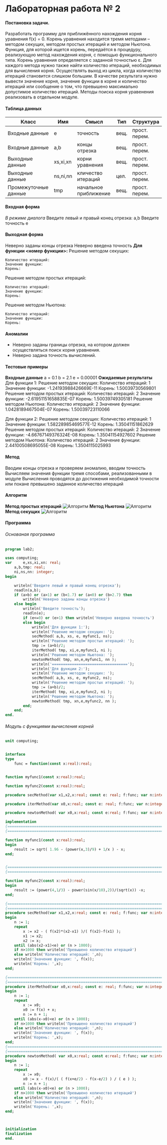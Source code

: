 # Лабораторная работа № 2

#### Постановка задачи.
Разработать программу для приближённого нахождения корня уравнения f(x) = 0.
Корень уравнения находится тремя методами – методом секущих, методом простых итераций и методом Ньютона. Функция, для которой ищется корень, передаётся в процедуру, реализующую метод нахождения корня, с помощью функционального типа.
Корень уравнения определяется с заданной точностью ε. Для каждого метода нужно также найти количество итераций, необходимых для вычисления корня. Осуществлять выход из цикла, когда количество итераций становится слишком большим.
В качестве результата нужно вывести значение корня, значение функции в корне и количество итераций или сообщение о том, что превышено максимально допустимое количество итераций.
Методы поиска корня уравенения реализовать в отдельном модуле.
#### Таблица данных

| Класс | Имя | Смысл | Тип | Структура |
| ---- | --- | ----- | --- | --------- |
| Входные данные | e | точность | вещ. | прост. перем. |
| Входные данные | a,b | концы отрезка | вещ. | прост. перем. |
| Выходные данные | xs,xi,xn | корни уравнения | вещ. | прост. перем. |
| Выходные данные | ns,ni,nn | кличество итераций | цел. | прост. перем. |
| Промежуточные данные | tmp | начальное приближение | вещ. | прост. перем. |

#### Входная форма
*В режиме диалога*
Введите левый и правый конец отрезка:
a,b
Введите точность
e
#### Выходная форма
Неверно заданы концы отрезка
Неверно введена точность
**Для функции <номер функции>:**
Решение методом секущих:

	Количество итераций:
	Значение функции:
	Корень:
Решение методом простых итераций:

	Количество итераций:
	Значение функции:
	Корень:
Решение методом Ньютона:

	Количество итераций:
	Значение функции:
	Корень:

#### Аномалии
- Неверно заданы границы отрезка, на котором должен осуществляться поиск корня уравнения.
- Неверно задана точность вычислений.
#### Тестовые примеры
**Входные данные**
a = 0.1
b = 2.1
e = 0.00001
**Ожидаемые результаты**
Для функции 1:
Решение методом секущих:
Количество итераций: 1
Значение функции: -1.24193988426669E-11
Корень: 1.50039730569801
Решение методом простых итераций:
Количество итераций: 2
Значение функции: -2.61951151658835E-07
Корень: 1.50039749305181
Решение методом Ньютона:
Количество итераций: 2
Значение функции: 1.0428189467504E-07
Корень: 1.50039723110066

Для функции 2:
Решение методом секущих:
Количество итераций: 1
Значение функции: 1.58228985469577E-12
Корень: 1.35041151862629
Решение методом простых итераций:
Количество итераций: 2
Значение функции: -4.66767149376324E-08
Корень: 1.35041154927602
Решение методом Ньютона:
Количество итераций: 2
Значение функции: 2.44100508695055E-08
Корень: 1.3504115025993


#### Метод
Вводим концы отрезка и проверяем аномалию, вводим точность
Вычисляем значения функции тремя способами, реализованными в модуле
Вычисления проводятся до достижения необходимой точности или покане превышено заданное количество итераций
#### Алгоритм
**Метод простых итераций**
![Алгоритм](iterMethod.bmp)
**Метод Ньютона**
![Алгоритм](newtonMethod.bmp)
**Метод секущих**
![Алгоритм](secMethod.bmp)

#### Программа
###### Основаная программа
```pascal
program lab2;

uses computing;
var 	e,xs,xi,xn: real;
	a,b,tmp: real;
	ni,ns,nn: integer;
begin

	writeln('Введите левый и правый конец отрезка');
	readln(a,b);
	if (a>b) or (a>1) or (b<1.7) or (a<0) or (b>2.7) then
		writeln('Неверно заданы концы отрезка')
	else begin
		writeln('Введите точность');
		readln(e);
		if (e<=0) or (e>1) then writeln('Неверно введена точность')
		else begin
			writeln('Для функции 1:');
			writeln('Решение методом секущих: ');
			secMethod( a,b, xs, e, myfunc1, ns);
			writeln('Решение методом простых итераций: ');
			tmp := (a+b)/2;
			iterMethod( tmp, xi,e,myfunc1, ni );
			writeln('Решение методом Ньютона: ');
			newtonMethod( tmp, xn,e,myfunc1, nn );
			writeln('==================================');
			writeln('Для функции 2:');
			writeln('Решение методом секущих: ');
			secMethod( a,b, xs, e, myfunc2, ns);
			writeln('Решение методом простых итераций: ');
			tmp := (a+b)/2;
			iterMethod( tmp, xi,e,myfunc2, ni );
			writeln('Решение методом Ньютона: ');
			newtonMethod( tmp, xn,e,myfunc2, nn );
		end;
	end;
end.
```
###### Модуль с функциями вычисления корней
```pascal
unit computing;


interface
type
	func = function(const x:real):real;


function myfunc1(const x:real):real;

function myfunc2(const x:real):real;

procedure secMethod(var x1,x2,x:real; const e: real; f:func; var n:integer);

procedure iterMethod(var x0,x:real; const e: real; f:func; var n:integer);

procedure newtonMethod( var x0,x:real; const e:real; f:func; var n:integer );

implementation
{=================================================================================}
{=================================================================================}

function myfunc1(const x:real):real;
begin
	result := sqrt( 1.96 - (power(x,3)/9) + 1/x ) - x;
end;


{=================================================================================}
{=================================================================================}

function myfunc2(const x:real):real;
begin
	result := (power(4,1/3) - power(sin(x/10),2))/(sqrt(x)) -x;
end;

{=================================================================================}
{=================================================================================}
procedure secMethod(var x1,x2,x:real; const e: real; f:func; var n:integer);
begin
	n := 1;
	repeat
		x := x2 - ( f(x2)*(x2-x1) )/( f(x2)-f(x1) );
		x1 := x2;
		x2 := x;
	until (abs(x2-x1)<e) or (n > 1000);
	if n>1000 then writeln('Превышено количество итераций')
	else writeln('Количество итераций: ',n);
	writeln('Значение функции: ', f(x));
	writeln('Корень: ',x);
end;

{=================================================================================}
{=================================================================================}
procedure iterMethod(var x0,x:real; const e: real; f:func; var n:integer);
begin
	n := 1;
	repeat
		x := x0;
		x0 := f(x) + x;
		n := n + 1;
	until (abs(x-x0)<e) or (n > 1000);
	if n>1000 then writeln('Превышено количество итераций')
	else writeln('Количество итераций: ',n);
	writeln('Значение функции: ', f(x));
	writeln('Корень: ',x);
end;
{=================================================================================}
{=================================================================================}
procedure newtonMethod( var x0,x:real; const e:real; f:func; var n:integer );
begin
	n := 1;
	repeat
		x := x0;
		x0 := x - f(x)/( ( f(x+e/2) - f(x-e/2) ) / ( e ) );
		n := n + 1;
	until (abs(x-x0)<e) or (n > 1000);
	if n>1000 then writeln('Превышено количество итераций')
	else writeln('Количество итераций: ',n);
	writeln('Значение функции: ', f(x));
	writeln('Корень: ',x);
end;



initialization
finalization
end.
```
